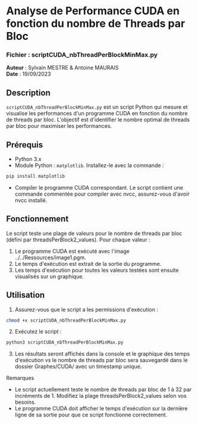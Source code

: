 # Analyse de Performance CUDA en fonction du nombre de Threads par Bloc

### Fichier : scriptCUDA_nbThreadPerBlockMinMax.py

**Auteur** : Sylvain MESTRE & Antoine MAURAIS  
**Date** : 19/09/2023

## Description

`scriptCUDA_nbThreadPerBlockMinMax.py` est un script Python qui mesure et visualise les performances d'un programme CUDA en fonction du nombre de threads par bloc. L'objectif est d'identifier le nombre optimal de threads par bloc pour maximiser les performances.

## Prérequis

- Python 3.x
- Module Python : `matplotlib`. Installez-le avec la commande :

```bash
pip install matplotlib
```

- Compiler le programme CUDA correspondant. Le script contient une commande commentée pour compiler avec nvcc, assurez-vous d'avoir nvcc installé.

## Fonctionnement

Le script teste une plage de valeurs pour le nombre de threads par bloc (défini par threadsPerBlock2_values). Pour chaque valeur :

1. Le programme CUDA est exécuté avec l'image ../../Ressources/image1.pgm.
2. Le temps d'exécution est extrait de la sortie du programme.
3. Les temps d'exécution pour toutes les valeurs testées sont ensuite visualisés sur un graphique.

## Utilisation

1. Assurez-vous que le script a les permissions d'exécution :

```bash
chmod +x scriptCUDA_nbThreadPerBlockMinMax.py
```

2. Exécutez le script :

```bash
python3 scriptCUDA_nbThreadPerBlockMinMax.py
```

3. Les résultats seront affichés dans la console et le graphique des temps d'exécution vs le nombre de threads par bloc sera sauvegardé dans le dossier Graphes/CUDA/ avec un timestamp unique.

Remarques

- Le script actuellement teste le nombre de threads par bloc de 1 à 32 par incréments de 1. Modifiez la plage threadsPerBlock2_values selon vos besoins.
- Le programme CUDA doit afficher le temps d'exécution sur la dernière ligne de sa sortie pour que ce script fonctionne correctement.

